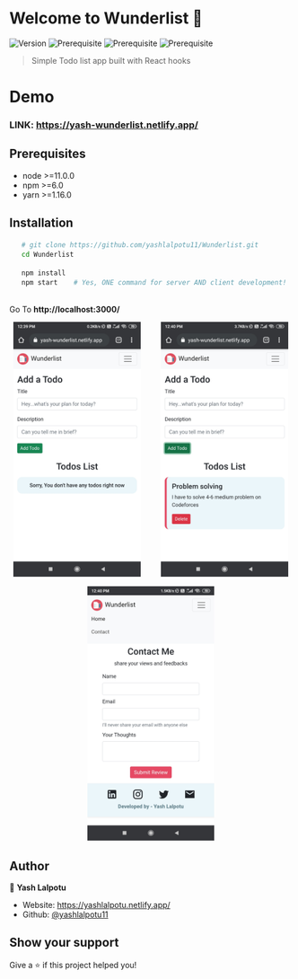 # Welcome to Wunderlist 👋

![Version](https://img.shields.io/badge/version-1.0.0-blue.svg?cacheSeconds=2592000)
![Prerequisite](https://img.shields.io/badge/node-%3E%3D11.0.0-blue.svg)
![Prerequisite](https://img.shields.io/badge/npm-%3E%3D6.0-blue.svg)
![Prerequisite](https://img.shields.io/badge/yarn-%3E%3D1.16.0-blue.svg)


> Simple Todo list app built with React hooks

# Demo

### LINK: https://yash-wunderlist.netlify.app/ 

<!-- ### 🏠 [Homepage](https://github.com/yashlalpotu11/Wunderlist#readme)
 -->
## Prerequisites

- node >=11.0.0
- npm >=6.0
- yarn >=1.16.0

## Installation

```bash
   # git clone https://github.com/yashlalpotu11/Wunderlist.git
   cd Wunderlist
	
   npm install
   npm start    # Yes, ONE command for server AND client development!
	
```
Go To **http://localhost:3000/**

<p align="center">
  <img alt="Light" src="assets/img1.jpg" width="45%">
&nbsp; &nbsp; &nbsp; &nbsp;
  <img alt="Dark" src="assets/img2.jpg" width="45%">	
</p>
<p align="center">
	<img alt="Dark" src="assets/img3.jpg" width="45%">
</p>

<!-- <img src="assets/img1.jpg" width=40% height=50%>
<img src="assets/img2.jpg" width=40% height=50%> -->

## Author

👤 **Yash Lalpotu**

* Website: https://yashlalpotu.netlify.app/
* Github: [@yashlalpotu11](https://github.com/yashlalpotu11)


## Show your support

Give a ⭐️ if this project helped you!
